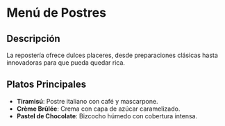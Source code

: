 # Menú de Postres

## Descripción

La repostería ofrece dulces placeres, desde preparaciones clásicas hasta innovadoras para que pueda quedar rica.

## Platos Principales

* **Tiramisú**: Postre italiano con café y mascarpone.
* **Crème Brûlée**: Crema con capa de azúcar caramelizado.
* **Pastel de Chocolate**: Bizcocho húmedo con cobertura intensa.